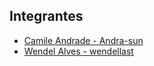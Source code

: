 ## Integrantes
- [Camile Andrade - Andra-sun](https://www.github.com/andra-sun)
- [Wendel Alves - wendellast](https://www.github.com/wendellast)
